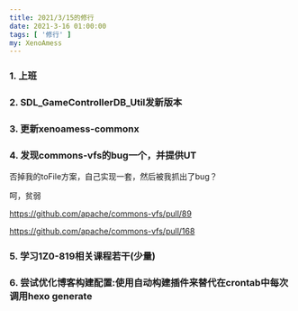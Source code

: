 ```yaml
---
title: 2021/3/15的修行
date: 2021-3-16 01:00:00
tags: [ '修行' ]
my: XenoAmess
---
```


### 1. 上班

### 2. SDL_GameControllerDB_Util发新版本

### 3. 更新xenoamess-commonx

### 4. 发现commons-vfs的bug一个，并提供UT

否掉我的toFile方案，自己实现一套，然后被我抓出了bug？

呵，贫弱

https://github.com/apache/commons-vfs/pull/89

https://github.com/apache/commons-vfs/pull/168

### 5. 学习1Z0-819相关课程若干(少量)

### 6. 尝试优化博客构建配置:使用自动构建插件来替代在crontab中每次调用hexo generate
